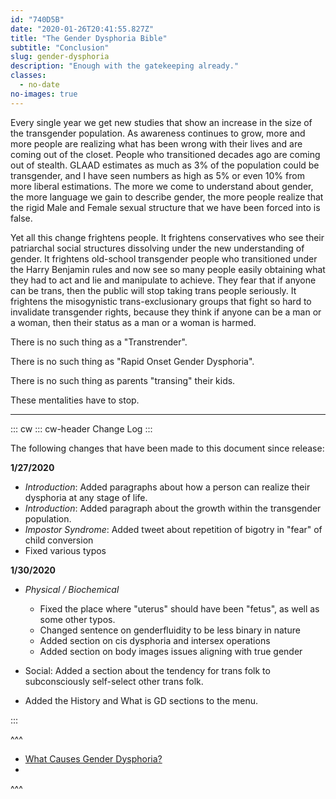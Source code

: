 ```yaml
---
id: "740D5B"
date: "2020-01-26T20:41:55.827Z"
title: "The Gender Dysphoria Bible"
subtitle: "Conclusion"
slug: gender-dysphoria
description: "Enough with the gatekeeping already."
classes:
  - no-date
no-images: true
---
```


Every single year we get new studies that show an increase in the size of the transgender population. As awareness continues to grow, more and more people are realizing what has been wrong with their lives and are coming out of the closet. People who transitioned decades ago are coming out of stealth. GLAAD estimates as much as 3% of the population could be transgender, and I have seen numbers as high as 5% or even 10% from more liberal estimations. The more we come to understand about gender, the more language we gain to describe gender, the more people realize that the rigid Male and Female sexual structure that we have been forced into is false.

Yet all this change frightens people. It frightens conservatives who see their patriarchal social structures dissolving under the new understanding of gender. It frightens old-school transgender people who transitioned under the Harry Benjamin rules and now see so many people easily obtaining what they had to act and lie and manipulate to achieve. They fear that if anyone can be trans, then the public will stop taking trans people seriously. It frightens the misogynistic trans-exclusionary groups that fight so hard to invalidate transgender rights, because they think if anyone can be a man or a woman, then their status as a man or a woman is harmed.

There is no such thing as a "Transtrender".

There is no such thing as "Rapid Onset Gender Dysphoria".

There is no such thing as parents "transing" their kids.

These mentalities have to stop.

---

::: cw
::: cw-header
Change Log
:::

The following changes that have been made to this document since release:

**1/27/2020**

- *Introduction*: Added paragraphs about how a person can realize their dysphoria at any stage of life.
- *Introduction*: Added paragraph about the growth within the transgender population.
- *Impostor Syndrome*: Added tweet about repetition of bigotry in "fear" of child conversion
- Fixed various typos

**1/30/2020**

- *Physical / Biochemical*

  - Fixed the place where "uterus" should have been "fetus", as well as some other typos.
  - Changed sentence on genderfluidity to be less binary in nature
  - Added section on cis dysphoria and intersex operations
  - Added section on body images issues aligning with true gender

- Social: Added a section about the tendency for trans folk to subconsciously self-select other trans folk.
- Added the History and What is GD sections to the menu.

:::

^^^<ul class="nav nav-fill pager">
  <li class="nav-item">
    <a href="08-causes.html" class="btn btn-info btn-arrow-left">What Causes Gender Dysphoria?</a>
  </li>
  <li class="nav-item">
  </li>
</ul>^^^
